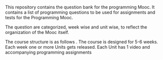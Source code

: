 This repository contains the question bank for the programming Mooc.
It contains a list of programming questions to be used for assignments and tests for the Programming Mooc. 

The question are categorized, week wise and unit wise, to reflect the organization of the Mooc itself. 

The course structure is as follows . The course is designed for 5-6 weeks.
Each week one or more Units gets released. 
Each Unit has 1 video and accompanying programming assignments 
